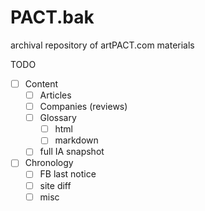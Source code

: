 # PACT.bak
archival repository of artPACT.com materials

TODO
- [ ] Content
  - [ ] Articles
  - [ ] Companies (reviews)
  - [ ] Glossary
    - [ ] html
    - [ ] markdown
  - [ ] full IA snapshot
- [ ] Chronology
  - [ ] FB last notice
  - [ ] site diff
  - [ ] misc
